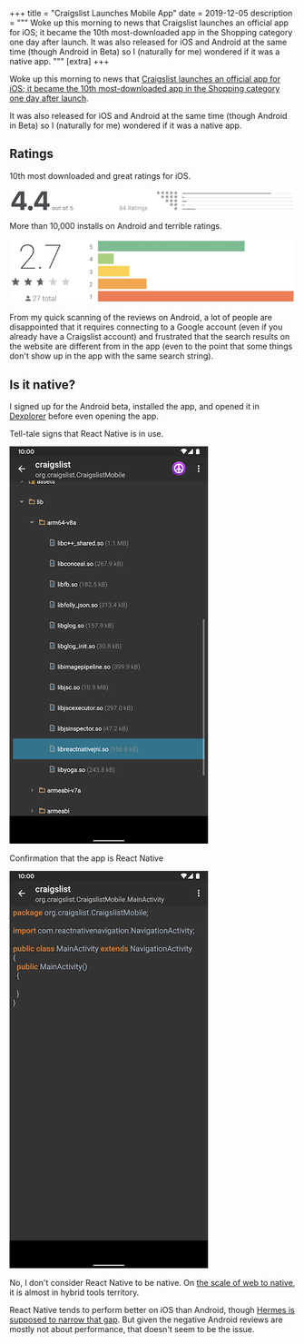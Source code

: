 +++
title = "Craigslist Launches Mobile App"
date = 2019-12-05
description = """
Woke up this morning to news that Craigslist launches an official app for iOS; it became the 10th most-downloaded app in the Shopping category one day after launch. It was also released for iOS and Android at the same time (though Android in Beta) so I (naturally for me) wondered if it was a native app.
"""
[extra]
+++

Woke up this morning to news that [Craigslist launches an official app for iOS; it became the 10th most-downloaded app in the Shopping category one day after launch](https://www.launchticker.com/story/craigslist-launches-an-official-app-for-ios-it-is-the-10th).

It was also released for iOS and Android at the same time (though Android in Beta) so I (naturally for me) wondered if it was a native app.

## Ratings

10th most downloaded and great ratings for iOS. 

![App Store Ratings for iOS app](af8kq816o9me4iqp1199.png)

More than 10,000 installs on Android and terrible ratings.

![Play Store Ratings for Android app](27bwuhu0383u67u0igu0.png)

From my quick scanning of the reviews on Android, a lot of people are disappointed that it requires connecting to a Google account (even if you already have a Craigslist account) and frustrated that the search results on the website are different from in the app (even to the point that some things don't show up in the app with the same search string).

## Is it native?

I signed up for the Android beta, installed the app, and opened it in [Dexplorer](https://play.google.com/store/apps/details?id=com.dexplorer&hl=en_US) before even opening the app.

Tell-tale signs that React Native is in use.

![Libs folder](01c1fn8guzqq9r6cqp0q-1.png)

Confirmation that the app is React Native

![Main Activity](heer64vbmx2kncs8do97.png)

No, I don't consider React Native to be native. On [the scale of web to native](@/blog/2019-03-27-the-future-of-cross-platform-is-native/index.md), it is almost in hybrid tools territory.

React Native tends to perform better on iOS than Android, though [Hermes is supposed to narrow that gap](https://dev.to/rishikc/react-native-just-got-better-the-new-javascript-engine-is-here-7nl). But given the negative Android reviews are mostly not about performance, that doesn't seem to be the issue.